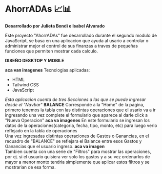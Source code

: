 # AhorrADAs 📈📊

**Desarrollado por Julieta Bondi e Isabel Alvarado**

Este proyecto "AhorrADAs" fue desarrollado durante el segundo modulo de JavaScript, se basa en una aplicacion que ayuda al usario a 
controlar o administrar mejor el control de sus finanzas a traves de pequeñas funciones que permiten mostrar cada calculo.

**DISEÑO DESKTOP Y MOBILE**

**aca van imagenes**
Tecnologias aplicadas:
- HTML
- Tailwind CSS
- JavaScript

*Esta aplicacion cuenta de tres Secciones a las que se puede ingresar desde el "Navbar"*
**BALANCE**
Corresponde a la "Home" de la pagina, primero tenemos la tabla con las distintas operaciones que el usario va a ir ingresando una vez complete el formulario que aparece al darle click a "Nueva Operacion"
**aca va imagenes**
En este formulario se ingresan los datos de la operaciones(categoria, fecha, tipo, monto, etc) para luego verlo reflejado en la
tabla de operaciones  
Una vez ingresadas distintas operaciones de Gastos o Ganancias, en el recuadro de "BALANCE" se reflejara el Balance entre esos Gastos y Ganancias que el usuario ingreso.
**aca va imagen**  
Tambien cuenta con una serie de "Filtros" para mostrar las operaciones, por ej. si el usuario quisiera ver solo los gastos y a su vez ordenarlos de mayor a menor monto tendria simplemente que aplicar estos filtros y se mostrarian de esa forma. 